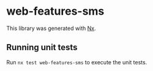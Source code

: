 # web-features-sms

This library was generated with [Nx](https://nx.dev).

## Running unit tests

Run `nx test web-features-sms` to execute the unit tests.
